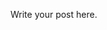 <!--
.. title: re-arranging csv columns from command line
.. slug: re-arranging-csv-columns-from-command-line
.. date: 2023-05-03 17:19:54 UTC+05:30
.. tags: 
.. category: 
.. link: 
.. description: 
.. type: text
-->

Write your post here.

